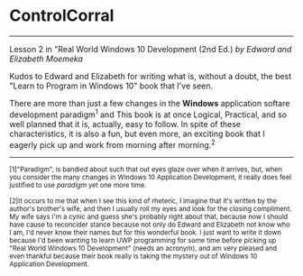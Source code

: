 # ControlCorral
---
Lesson 2 in "Real World Windows 10 Development (2nd Ed.) *by Edward and Elizabeth Moemeka*

Kudos to Edward and Elizabeth for writing what is, without a doubt, the best "Learn to Program in Windows 10" book that I've seen.

There are more than just a few changes in the **Windows** application softare development paradigm<sup>1</sup> and This book is at once Logical, Practical, and so well planned that it is, actually, easy to follow.  In spite of these characteristics, it is also a fun, but even more, an exciting book that I eagerly pick up and work from morning after morning.<sup>2</sup>

---
<sup>[1]"Paradigm", is bandied about such that out eyes glaze over when it arrives, but, when you consider the many changes in Windows 10 Application Development, it really does feel justified to use *paradigm* yet one more time.</sup>

<sup>[2]It occurs to me that when I see this kind of rheteric, I imagine that it's written by the author's brother's wife, and then I usually roll my eyes and look for the closing compliment.  My wife says I'm a cynic and guess she's probably right about that, because now I should have cause to reconcider stance because not only do Edward and Elizabeth not know who I am, I'd never know their names but for this wonderful book.  I just want to write it down because I'd been wanting to learn UWP programming for some time before picking up "Real World Windows 10 Development" (needs an acronym), and am very pleased and even thankful because their book really is taking the mystery out of Windows 10 Application Development.</sup>
